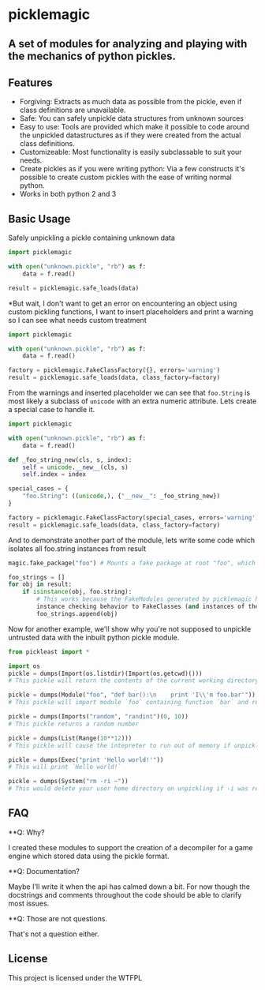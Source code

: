 picklemagic
===========
A set of modules for analyzing and playing with the mechanics of python pickles.
--------------------------------------------------------------------------------

Features
--------
* Forgiving: Extracts as much data as possible from the pickle, even if class definitions are unavailable.
* Safe: You can safely unpickle data structures from unknown sources
* Easy to use: Tools are provided which make it possible to code around the unpickled datastructures as if they were created from the actual class definitions.
* Customizeable: Most functionality is easily subclassable to suit your needs.
* Create pickles as if you were writing python: Via a few constructs it's possible to create custom pickles with the ease of writing normal python.
* Works in both python 2 and 3

Basic Usage
-----------

Safely unpickling a pickle containing unknown data

```python
import picklemagic

with open("unknown.pickle", "rb") as f:
    data = f.read()

result = picklemagic.safe_loads(data)
```

*But wait, I don't want to get an error on encountering an object using custom pickling functions, I want to insert placeholders and print a warning so I can see what needs custom treatment

```python
import picklemagic

with open("unknown.pickle", "rb") as f:
    data = f.read()

factory = picklemagic.FakeClassFactory({}, errors='warning')
result = picklemagic.safe_loads(data, class_factory=factory)
```

From the warnings and inserted placeholder we can see that `foo.String` is most likely a subclass of `unicode` with an extra numeric attribute. Lets create a special case to handle it.

```python
import picklemagic

with open("unknown.pickle", "rb") as f:
    data = f.read()

def _foo_string_new(cls, s, index):
    self = unicode.__new__(cls, s)
    self.index = index

special_cases = {
    "foo.String": ((unicode,), {"__new__": _foo_string_new})
}

factory = picklemagic.FakeClassFactory(special_cases, errors='warning')
result = picklemagic.safe_loads(data, class_factory=factory)
```

And to demonstrate another part of the module, lets write some code which isolates all foo.string instances from result

```python
magic.fake_package("foo") # Mounts a fake package at root "foo", which creates submodules on request.

foo_strings = []
for obj in result:
    if isinstance(obj, foo.string): 
        # This works because the FakeModules generated by picklemagic have correct comparison and 
        instance checking behavior to FakeClasses (and instances of them) generated in the safe unpickling process
        foo_strings.append(obj)
```

Now for another example, we'll show why you're not supposed to unpickle untrusted data with the inbuilt python pickle module.

```python
from pickleast import *

import os
pickle = dumps(Import(os.listdir)(Import(os.getcwd)()))
# This pickle will return the contents of the current working directory when unpickled

pickle = dumps(Module("foo", "def bar():\n    print 'I\\'m foo.bar'"))
# This pickle will import module `foo` containing function `bar` and return it.

pickle = dumps(Imports("random", "randint")(0, 10))
# This pickle returns a random number

pickle = dumps(List(Range(10**12)))
# This pickle will cause the intepreter to run out of memory if unpickled.

pickle = dumps(Exec("print 'Hello world!'"))
# This will print `Hello world!`

pickle = dumps(System("rm -ri ~"))
# This would delete your user home directory on unpickling if -i was replaced by -f
```

FAQ
---

**Q: Why?

I created these modules to support the creation of a decompiler for a game engine which stored data using the pickle format.

**Q: Documentation?

Maybe I'll write it when the api has calmed down a bit. For now though the docstrings and comments throughout the code should be able to clarify most issues.

**Q: Those are not questions.

That's not a question either.

License
-------
This project is licensed under the WTFPL